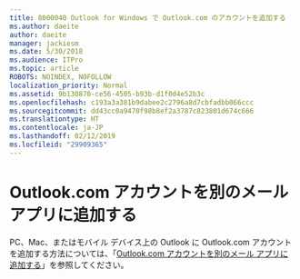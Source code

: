 ```yaml
---
title: 8000040 Outlook for Windows で Outlook.com のアカウントを追加する
ms.author: daeite
author: daeite
manager: jackiesm
ms.date: 5/30/2018
ms.audience: ITPro
ms.topic: article
ROBOTS: NOINDEX, NOFOLLOW
localization_priority: Normal
ms.assetid: 9b130870-ce56-4505-b93b-d1f0d4e52b3c
ms.openlocfilehash: c193a3a381b9dabee2c2796a8d7cbfadbb066ccc
ms.sourcegitcommit: dd43cc0a9470f98b8ef2a3787c823801d674c666
ms.translationtype: HT
ms.contentlocale: ja-JP
ms.lasthandoff: 02/12/2019
ms.locfileid: "29909365"
---
```

# <a name="add-your-outlookcom-account-to-another-mail-app"></a>Outlook.com アカウントを別のメール アプリに追加する

PC、Mac、またはモバイル デバイス上の Outlook に Outlook.com アカウントを追加する方法については、「[Outlook.com アカウントを別のメール アプリに追加する](https://go.microsoft.com/fwlink/p/?linkid=2001206&amp;clcid=0x409)」を参照してください。
  

